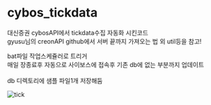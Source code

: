 # cybos_tickdata
대신증권 cybosAPI에서 tickdata수집 자동화 시킨코드<br>
gyusu님의 creonAPI  github에서 서버 끝까지 가져오는 법 외 util등을 참고! 

bat파일 작업스케쥴러로 트리거<br>
매일 장종료후 자동으로 사이보스에 접속후 기존 db에 없는 부분까지 업데이트<br>
<br>
db 디렉토리에 샘플 파일1개 저장해둠

![tick](https://user-images.githubusercontent.com/40931326/84742829-09d02500-afec-11ea-9ecb-ef7638eada3b.PNG)


